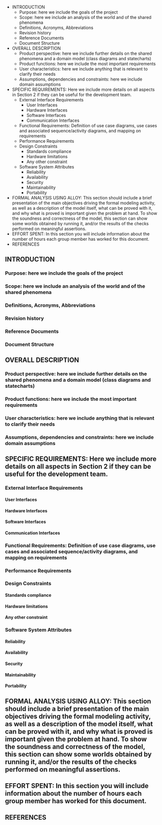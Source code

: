  <!-- MarkdownTOC -->

- INTRODUCTION
	- Purpose: here we include the goals of the project
	- Scope: here we include an analysis of the world and of the shared phenomena
	- Definitions, Acronyms, Abbreviations
	- Revision history
	- Reference Documents
	- Document Structure
- OVERALL DESCRIPTION
	- Product perspective: here we include further details on the shared phenomena and a domain model \(class diagrams and statecharts\)
	- Product functions: here we include the most important requirements
	- User characteristics: here we include anything that is relevant to clarify their needs
	- Assumptions, dependencies and constraints: here we include domain assumptions
- SPECIFIC REQUIREMENTS: Here we include more details on all aspects in Section 2 if they can be useful for the development team.
	- External Interface Requirements
		- User Interfaces
		- Hardware Interfaces
		- Software Interfaces
		- Communication Interfaces
	- Functional Requirements: Definition of use case diagrams, use cases and associated sequence/activity diagrams, and mapping on requirements
	- Performance Requirements
	- Design Constraints
		- Standards compliance
		- Hardware limitations
		- Any other constraint
	- Software System Attributes
		- Reliability
		- Availability
		- Security
		- Maintainability
		- Portability
- FORMAL ANALYSIS USING ALLOY: This section should include a brief presentation of the main objectives driving the formal modeling activity, as well as a description of the model itself, what can be proved with it, and why what is proved is important given the problem at hand. To show the soundness and correctness of the model, this section can show some worlds obtained by running it, and/or the results of the checks performed on meaningful assertions.
- EFFORT SPENT: In this section you will include information about the number of hours each group member has worked for this document.
- REFERENCES

<!-- /MarkdownTOC -->



## INTRODUCTION

### Purpose: here we include the goals of the project
### Scope: here we include an analysis of the world and of the shared phenomena 
### Definitions, Acronyms, Abbreviations
### Revision history
### Reference Documents
### Document Structure

## OVERALL DESCRIPTION

### Product perspective: here we include further details on the shared phenomena and a domain model (class diagrams and statecharts)
### Product functions: here we include the most important requirements
### User characteristics: here we include anything that is relevant to clarify their needs
### Assumptions, dependencies and constraints: here we include domain assumptions

## SPECIFIC REQUIREMENTS: Here we include more details on all aspects in Section 2 if they can be useful for the development team.

### External Interface Requirements

#### User Interfaces
#### Hardware Interfaces
#### Software Interfaces 
#### Communication Interfaces

### Functional Requirements: Definition of use case diagrams, use cases and associated sequence/activity diagrams, and mapping on requirements
### Performance Requirements
### Design Constraints

#### Standards compliance
#### Hardware limitations
#### Any other constraint

### Software System Attributes

#### Reliability
#### Availability
#### Security
#### Maintainability
#### Portability

## FORMAL ANALYSIS USING ALLOY: This section should include a brief presentation of the main objectives driving the formal modeling activity, as well as a description of the model itself, what can be proved with it, and why what is proved is important given the problem at hand. To show the soundness and correctness of the model, this section can show some worlds obtained by running it, and/or the results of the checks performed on meaningful assertions.

## EFFORT SPENT: In this section you will include information about the number of hours each group member has worked for this document.
## REFERENCES